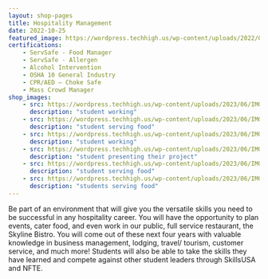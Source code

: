 ```yaml
---
layout: shop-pages
title: Hospitality Management
date: 2022-10-25
featured_image: https://wordpress.techhigh.us/wp-content/uploads/2022/04/gift-habeshaw-IunBGha7idU-unsplash-1.jpg
certifications: 
    - ServSafe - Food Manager
    - ServSafe - Allergen
    - Alcohol Intervention
    - OSHA 10 General Industry
    - CPR/AED – Choke Safe
    - Mass Crowd Manager
shop_images:
    - src: https://wordpress.techhigh.us/wp-content/uploads/2023/06/IMG_5296.JPG.jpg
      description: "student working"
    - src: https://wordpress.techhigh.us/wp-content/uploads/2023/06/IMG_5609.JPG.jpg
      description: "student serving food"
    - src: https://wordpress.techhigh.us/wp-content/uploads/2023/06/IMG_5279.JPG.jpg
      description: "student working"
    - src: https://wordpress.techhigh.us/wp-content/uploads/2023/06/IMG_3608.HEIC.jpg
      description: "student presenting their project"
    - src: https://wordpress.techhigh.us/wp-content/uploads/2023/06/IMG_7136.JPG.jpg
      description: "student serving food"
    - src: https://wordpress.techhigh.us/wp-content/uploads/2023/06/IMG_5482.JPG-1.jpg
      description: "students serving food"
---
```

Be part of an environment that will give you the versatile skills you need to be successful in any hospitality career. You will have the opportunity to plan events, cater food, and even work in our public, full service restaurant, the Skyline Bistro. You will come out of these next four years with valuable knowledge in business management, lodging, travel/ tourism, customer service, and much more! Students will also be able to take the skills they have learned and compete against other student leaders through SkillsUSA and NFTE.




